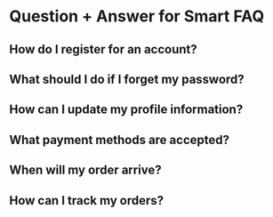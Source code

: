 # Question + Answer for Smart FAQ

## How do I register for an account?

## What should I do if I forget my password?
## How can I update my profile information?
## What payment methods are accepted?
## When will my order arrive?
## How can I track my orders?
